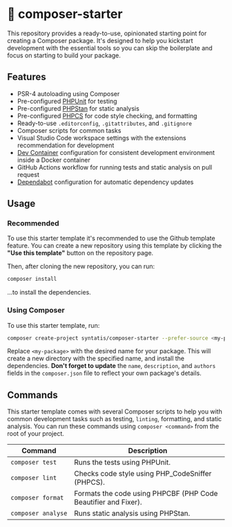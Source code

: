 # 🏁 composer-starter

This repository provides a ready-to-use, opinionated starting point for creating a Composer package. It's designed to help you kickstart development with the essential tools so you can skip the boilerplate and focus on starting to build your package.

## Features

* PSR-4 autoloading using Composer
* Pre-configured [PHPUnit](https://phpunit.de/) for testing
* Pre-configured [PHPStan](https://phpstan.org/) for static analysis
* Pre-configured [PHPCS](https://github.com/PHPCSStandards/PHP_CodeSniffer/) for code style checking, and formatting
* Ready-to-use `.editorconfig`, `.gitattributes`, and `.gitignore`
* Composer scripts for common tasks
* Visual Studio Code workspace settings with the extensions recommendation for development
* [Dev Container](https://code.visualstudio.com/docs/devcontainers/containers) configuration for consistent development environment inside a Docker container
* GitHub Actions workflow for running tests and static analysis on pull request
* [Dependabot](https://github.com/dependabot) configuration for automatic dependency updates

## Usage


### Recommended 

To use this starter template it's recommended to use the Github template feature. You can create a new repository using this template by clicking the **"Use this template"** button on the repository page.

Then, after cloning the new repository, you can run:

```bash
composer install
```

...to install the dependencies.

### Using Composer

To use this starter template, run:

```bash
composer create-project syntatis/composer-starter --prefer-source <my-package>
```

Replace `<my-package>` with the desired name for your package. This will create a new directory with the specified name, and install the dependencies. **Don't forget to update** the `name`, `description`, and `authors` fields in the `composer.json` file to reflect your own package's details.

## Commands

This starter template comes with several Composer scripts to help you with common development tasks such as testing, `linting`, formatting, and static analysis. You can run these commands using `composer <command>` from the root of your project.

<table>
    <thead>
        <th>Command</th>
        <th>Description</th>
    </thead>
    <tbody>
        <tr>
            <td><code>composer&nbsp;test</code></td>
            <td>Runs the tests using PHPUnit.</td>
        </tr>
        <tr>
            <td><code>composer&nbsp;lint</code></td>
            <td>Checks code style using PHP_CodeSniffer (PHPCS).</td>
        </tr>
        <tr>
            <td><code>composer&nbsp;format</code></td>
            <td>Formats the code using PHPCBF (PHP Code Beautifier and Fixer).</td>
        </tr>
        <tr>
            <td><code>composer&nbsp;analyse</code></td>
            <td>Runs static analysis using PHPStan.</td>
        </tr>
	</tbody>
</table>
